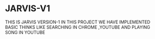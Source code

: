 # JARVIS-V1
THIS IS JARVIS VERSION-1
IN THIS PROJECT WE HAVE IMPLEMENTED BASIC THINKS LIKE SEARCHING IN CHROME ,YOUTUBE AND PLAYING SONG IN YOUTUBE 
